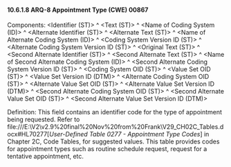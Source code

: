 #### 10.6.1.8 ARQ-8 Appointment Type (CWE) 00867

Components: &lt;Identifier (ST)> ^ &lt;Text (ST)> ^ &lt;Name of Coding System (ID)> ^ &lt;Alternate Identifier (ST)> ^ &lt;Alternate Text (ST)> ^ &lt;Name of Alternate Coding System (ID)> ^ &lt;Coding System Version ID (ST)> ^ &lt;Alternate Coding System Version ID (ST)> ^ &lt;Original Text (ST)> ^ &lt;Second Alternate Identifier (ST)> ^ &lt;Second Alternate Text (ST)> ^ &lt;Name of Second Alternate Coding System (ID)> ^ &lt;Second Alternate Coding System Version ID (ST)> ^ &lt;Coding System OID (ST)> ^ &lt;Value Set OID (ST)> ^ &lt;Value Set Version ID (DTM)> ^ &lt;Alternate Coding System OID (ST)> ^ &lt;Alternate Value Set OID (ST)> ^ &lt;Alternate Value Set Version ID (DTM)> ^ &lt;Second Alternate Coding System OID (ST)> ^ &lt;Second Alternate Value Set OID (ST)> ^ &lt;Second Alternate Value Set Version ID (DTM)>

Definition: This field contains an identifier code for the type of appointment being requested. Refer to file:///E:\V2\v2.9%20final%20Nov%20from%20Frank\V29_CH02C_Tables.docx#HL70277[_User-Defined Table 0277 - Appointment Type Codes_] in Chapter 2C, Code Tables, for suggested values. This table provides codes for appointment types such as routine schedule request, request for a tentative appointment, etc.
